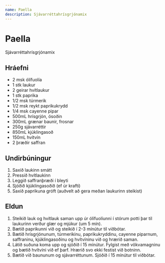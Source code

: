 ```yaml
---
name: Paella
description: Sjávarréttahrísgrjónamix
---
```


# Paella

Sjávarréttahrísgrjónamix

## Hráefni

- 2 msk ólífuolía
- 1 stk laukur
- 2 geirar hvítlaukur
- 1 stk paprika
- 1/2 msk túrmerik
- 1/2 msk reykt paprikukrydd
- 1/4 msk cayenne pipar
- 500mL hrísgrjón, ósoðin
- 300mL grænar baunir, frosnar
- 250g sjávarréttir
- 850mL kjúklingasoð
- 150mL hvítvín
- 2 þræðir saffran

## Undirbúningur

1. Saxið laukinn smátt
1. Pressið hvítlaukinn
1. Leggið saffranþræði í bleyti
1. Sjóðið kjúklingasoðið (ef úr krafti)
1. Saxið paprikuna gróft (auðvelt að gera meðan laukurinn steikist)

## Eldun

1. Steikið lauk og hvítlauk saman upp úr ólífuolíunni í stórum potti þar til laukurinn verður glær og mjúkur (um 5 mín).
1. Bætið paprikunni við og steikið í 2-3 mínútur til viðbótar.
1. Bætið hrísgrjónunum, túrmerikinu, paprikukryddinu, cayenne piparnum, saffraninu, kjúklingasoðinu og hvítvíninu við og hrærið saman.
1. Látið suðuna koma upp og sjóðið í 15 mínútur. Fylgist með vökvamagninu og bætið hvítvíni við ef þarf. Hrærið svo ekki festist við botninn.
1. Bætið við baununum og sjávarréttunum. Sjóðið í 15 mínútur til viðbótar.
